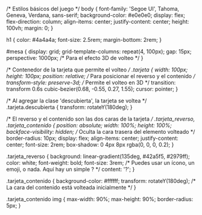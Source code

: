 /* Estilos básicos del juego */
body {
    font-family: 'Segoe UI', Tahoma, Geneva, Verdana, sans-serif;
    background-color: #e0e0e0;
    display: flex;
    flex-direction: column;
    align-items: center;
    justify-content: center;
    height: 100vh;
    margin: 0;
}

h1 {
    color: #4a4a4a;
    font-size: 2.5rem;
    margin-bottom: 2rem;
}

#mesa {
    display: grid;
    grid-template-columns: repeat(4, 100px);
    gap: 15px;
    perspective: 1000px; /* Para el efecto 3D de volteo */
}

/* Contenedor de la tarjeta que permite el volteo */
.tarjeta {
    width: 100px;
    height: 100px;
    position: relative; /* Para posicionar el reverso y el contenido */
    transform-style: preserve-3d; /* Permite el volteo en 3D */
    transition: transform 0.6s cubic-bezier(0.68, -0.55, 0.27, 1.55);
    cursor: pointer;
}

/* Al agregar la clase 'descubierta', la tarjeta se voltea */
.tarjeta.descubierta {
    transform: rotateY(180deg);
}

/* El reverso y el contenido son las dos caras de la tarjeta */
.tarjeta_reverso,
.tarjeta_contenido {
    position: absolute;
    width: 100%;
    height: 100%;
    backface-visibility: hidden; /* Oculta la cara trasera del elemento volteado */
    border-radius: 10px;
    display: flex;
    align-items: center;
    justify-content: center;
    font-size: 2rem;
    box-shadow: 0 4px 8px rgba(0, 0, 0, 0.2);
}

.tarjeta_reverso {
    background: linear-gradient(135deg, #42a5f5, #2979ff);
    color: white;
    font-weight: bold;
    font-size: 3rem;
    /* Puedes usar un ícono, un emoji, o nada. Aquí hay un simple ? */
    content: '?';
}

.tarjeta_contenido {
    background-color: #ffffff;
    transform: rotateY(180deg); /* La cara del contenido está volteada inicialmente */
}

.tarjeta_contenido img {
    max-width: 90%;
    max-height: 90%;
    border-radius: 5px;
}